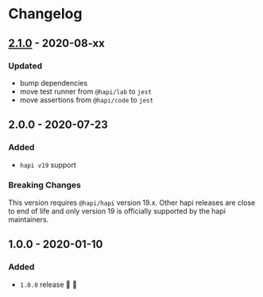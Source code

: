 # Changelog


## [2.1.0](https://github.com/supercharge/strings/compare/v2.0.0...v2.1.0) - 2020-08-xx

### Updated
- bump dependencies
- move test runner from `@hapi/lab` to `jest`
- move assertions from `@hapi/code` to `jest`


## 2.0.0 - 2020-07-23

### Added
- `hapi v19` support

### Breaking Changes
This version requires `@hapi/hapi` version 19.x. Other hapi releases are close to end of life and only version 19 is officially supported by the hapi maintainers.


## 1.0.0 - 2020-01-10

### Added
- `1.0.0` release 🚀 🎉
